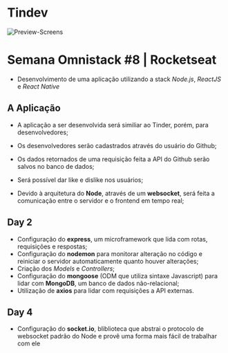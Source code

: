 # Tindev
![Preview-Screens](https://github.com/ItsJuniorDias/Tindev-JavaScript/frontend/src/assets/print-horz.png)
# Semana Omnistack #8 | Rocketseat
 - Desenvolvimento de uma aplicação utilizando a stack *Node.js*, *ReactJS* e *React Native*


## A Aplicação
 - A aplicação a ser desenvolvida será similiar ao Tinder, porém, para desenvolvedores;
 - Os desenvolvedores serão cadastrados através do usuário do Github;
 - Os dados retornados de uma requisição feita a API do Github serão salvos no banco de dados;
 - Será possível dar like e dislike nos usuários;

 - Devido à arquitetura do **Node**, através de um **websocket**, será feita a comunicação entre o servidor e o frontend em tempo real;

## Day 2
 - Configuração do **express**, um microframework que lida com rotas, requisições e respostas;
 - Configuração do **nodemon** para monitorar alteração no código e reiniciar o servidor automaticamente quanto houver alterações;
 - Criação dos *Models* e *Controllers*;
 - Configuração do **mongoose** (ODM que utiliza sintaxe Javascript) para lidar com **MongoDB**, um banco de dados não-relacional;
 - Utilização de **axios** para lidar com requisições a API externas.

## Day 4
  - Configuração do **socket.io**, bliblioteca que abstrai o protocolo de websocket padrão do Node e provê uma forma mais fácil de trabalhar com ele
